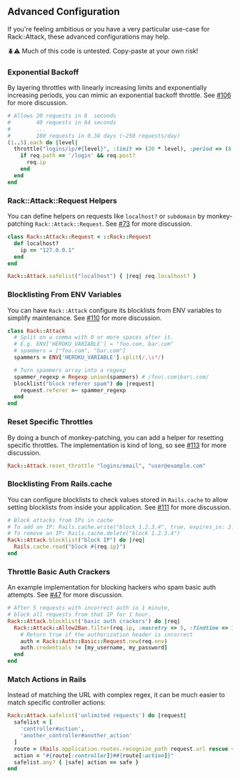 ## Advanced Configuration

If you're feeling ambitious or you have a very particular use-case for Rack::Attack, these advanced configurations may help.

:beetle::warning: Much of this code is untested. Copy-paste at your own risk!

### Exponential Backoff

By layering throttles with linearly increasing limits and exponentially increasing periods, you can mimic an exponential backoff throttle. See [#106](https://github.com/rack/rack-attack/issues/106) for more discussion.

```ruby
# Allows 20 requests in 8  seconds
#        40 requests in 64 seconds
#        ...
#        100 requests in 0.38 days (~250 requests/day)
(1..5).each do |level|
  throttle("logins/ip/#{level}", :limit => (20 * level), :period => (8 ** level).seconds) do |req|
    if req.path == '/login' && req.post?
      req.ip
    end
  end
end
```

### Rack::Attack::Request Helpers

You can define helpers on requests like `localhost?` or `subdomain` by monkey-patching `Rack::Attack::Request`. See [#73](https://github.com/rack/rack-attack/issues/73) for more discussion.

```ruby
class Rack::Attack::Request < ::Rack::Request
  def localhost?
    ip == "127.0.0.1"
  end
end

Rack::Attack.safelist("localhost") { |req| req.localhost? }
```

### Blocklisting From ENV Variables

You can have `Rack::Attack` configure its blocklists from ENV variables to simplify maintenance. See [#110](https://github.com/rack/rack-attack/issues/110) for more discussion.

```ruby
class Rack::Attack
  # Split on a comma with 0 or more spaces after it.
  # E.g. ENV['HEROKU_VARIABLE'] = "foo.com, bar.com"
  # spammers = ["foo.com", "bar.com"]
  spammers = ENV['HEROKU_VARIABLE'].split(/,\s*/)

  # Turn spammers array into a regexp
  spammer_regexp = Regexp.union(spammers) # /foo\.com|bar\.com/
  blocklist("block referer spam") do |request|
    request.referer =~ spammer_regexp
  end
end
```

### Reset Specific Throttles

By doing a bunch of monkey-patching, you can add a helper for resetting specific throttles. The implementation is kind of long, so see [#113](https://github.com/rack/rack-attack/issues/113) for more discussion.

```ruby
Rack::Attack.reset_throttle "logins/email", "user@example.com"
```

### Blocklisting From Rails.cache

You can configure blocklists to check values stored in `Rails.cache` to allow setting blocklists from inside your application. See [#111](https://github.com/rack/rack-attack/issues/111) for more discussion.

```ruby
# Block attacks from IPs in cache
# To add an IP: Rails.cache.write("block 1.2.3.4", true, expires_in: 2.days)
# To remove an IP: Rails.cache.delete("block 1.2.3.4")
Rack::Attack.blocklist("block IP") do |req|
  Rails.cache.read("block #{req.ip}")
end
```

### Throttle Basic Auth Crackers

An example implementation for blocking hackers who spam basic auth attempts. See [#47](https://github.com/rack/rack-attack/issues/47) for more discussion.

```ruby
# After 5 requests with incorrect auth in 1 minute,
# block all requests from that IP for 1 hour.
Rack::Attack.blocklist('basic auth crackers') do |req|
  Rack::Attack::Allow2Ban.filter(req.ip, :maxretry => 5, :findtime => 1.minute, :bantime => 1.hour) do
    # Return true if the authorization header is incorrect
    auth = Rack::Auth::Basic::Request.new(req.env)
    auth.credentials != [my_username, my_password]
  end
end
```

### Match Actions in Rails

Instead of matching the URL with complex regex, it can be much easier to match specific controller actions:

```ruby
Rack::Attack.safelist('unlimited requests') do |request|
  safelist = [
    'controller#action',
    'another_controller#another_action'
  ]
  route = (Rails.application.routes.recognize_path request.url rescue {}) || {}
  action = "#{route[:controller]}##{route[:action]}"
  safelist.any? { |safe| action == safe }
end
```
